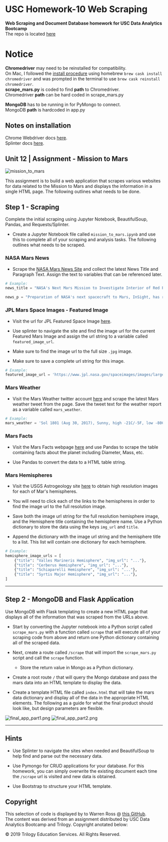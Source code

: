 # USC Homework-10 Web Scraping
**Web Scraping and Document Database homework for USC Data Analytics Bootcamp**  
The repo is located [here][1]


# Notice
**Chromedriver** may need to be reinstalled for compatibility.  
On Mac, I followed the [install procedure][1] using homebrew ```brew cask install chromedriver``` and was prompted in the terminal to use ```brew cask reinstall chromedriver```.   
**scrape_mars.py** is coded to find **path** to Chromedriver.  
Chromedriver **path** can be hard coded in scrape_mars.py  

**MongoDB** has to be running in for PyMongo to connect.  
MongoDB **path** is hardcoded in app.py 

## Notes on installation

Chrome Webdriver docs [here][1].  
Splinter docs [here](https://splinter.readthedocs.io/en/latest/tutorial.html "click to go to docs").  




[1]: https://splinter.readthedocs.io/en/latest/drivers/chrome.html "click to go to docs"

## Unit 12 | Assignment -  Mission to Mars

![mission_to_mars](app/images/mission_to_mars.jpg)

This assignment is to build a web application that scrapes various websites for data related to the Mission to Mars and displays the information in a single HTML page. The following outlines what needs to be done.

## Step 1 - Scraping

Complete the initial scraping using Jupyter Notebook, BeautifulSoup, Pandas, and Requests/Splinter.

* Create a Jupyter Notebook file called `mission_to_mars.ipynb` and use this to complete all of your scraping and analysis tasks. The following outlines what needs to be scraped.

### NASA Mars News

* Scrape the [NASA Mars News Site](https://mars.nasa.gov/news/) and collect the latest News Title and Paragraph Text. Assign the text to variables that can be referenced later.

```python
# Example:
news_title = "NASA's Next Mars Mission to Investigate Interior of Red Planet"

news_p = "Preparation of NASA's next spacecraft to Mars, InSight, has ramped up this summer, on course for launch next May from Vandenberg Air Force Base in central California -- the first interplanetary launch in history from America's West Coast."
```

### JPL Mars Space Images - Featured Image

* Visit the url for JPL Featured Space Image [here](https://www.jpl.nasa.gov/spaceimages/?search=&category=Mars).

* Use splinter to navigate the site and find the image url for the current Featured Mars Image and assign the url string to a variable called `featured_image_url`.

* Make sure to find the image url to the full size `.jpg` image.

* Make sure to save a complete url string for this image.

```python
# Example:
featured_image_url = 'https://www.jpl.nasa.gov/spaceimages/images/largesize/PIA16225_hires.jpg'
```

### Mars Weather

* Visit the Mars Weather twitter account [here](https://twitter.com/marswxreport?lang=en) and scrape the latest Mars weather tweet from the page. Save the tweet text for the weather report as a variable called `mars_weather`.

```python
# Example:
mars_weather = 'Sol 1801 (Aug 30, 2017), Sunny, high -21C/-5F, low -80C/-112F, pressure at 8.82 hPa, daylight 06:09-17:55'
```

### Mars Facts

* Visit the Mars Facts webpage [here](https://space-facts.com/mars/) and use Pandas to scrape the table containing facts about the planet including Diameter, Mass, etc.

* Use Pandas to convert the data to a HTML table string.

### Mars Hemispheres

* Visit the USGS Astrogeology site [here](https://astrogeology.usgs.gov/search/results?q=hemisphere+enhanced&k1=target&v1=Mars) to obtain high resolution images for each of Mar's hemispheres.

* You will need to click each of the links to the hemispheres in order to find the image url to the full resolution image.

* Save both the image url string for the full resolution hemisphere image, and the Hemisphere title containing the hemisphere name. Use a Python dictionary to store the data using the keys `img_url` and `title`.

* Append the dictionary with the image url string and the hemisphere title to a list. This list will contain one dictionary for each hemisphere.

```python
# Example:
hemisphere_image_urls = [
    {"title": "Valles Marineris Hemisphere", "img_url": "..."},
    {"title": "Cerberus Hemisphere", "img_url": "..."},
    {"title": "Schiaparelli Hemisphere", "img_url": "..."},
    {"title": "Syrtis Major Hemisphere", "img_url": "..."},
]
```

- - -

## Step 2 - MongoDB and Flask Application

Use MongoDB with Flask templating to create a new HTML page that displays all of the information that was scraped from the URLs above.

* Start by converting the Jupyter notebook into a Python script called `scrape_mars.py` with a function called `scrape` that will execute all of your scraping code from above and return one Python dictionary containing all of the scraped data.

* Next, create a route called `/scrape` that will import the `scrape_mars.py` script and call the `scrape` function.

  * Store the return value in Mongo as a Python dictionary.

* Create a root route `/` that will query the Mongo database and pass the mars data into an HTML template to display the data.

* Create a template HTML file called `index.html` that will take the mars data dictionary and display all of the data in the appropriate HTML elements. The following as a guide for what the final product should look like, but design parameters are flexible.

![final_app_part1.png](app/images/final_app_part1.png)
![final_app_part2.png](app/images/final_app_part2.png)

- - -


## Hints

* Use Splinter to navigate the sites when needed and BeautifulSoup to help find and parse out the necessary data.

* Use Pymongo for CRUD applications for your database. For this homework, you can simply overwrite the existing document each time the `/scrape` url is visited and new data is obtained.

* Use Bootstrap to structure your HTML template.

## Copyright
This selection of code is displayed by to Warren Ross @ [this GitHub][1].  
The content was derived from an assignment distributed by USC Data Analytics Bootcamp and Trilogy. Copyright anotated below:

© 2019 Trilogy Education Services. All Rights Reserved.

[1]: https://github.com/RandallPark/USC_Homework-10_WebScraping "my repo"